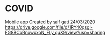 # COVID
Mobile app 
Created by saif gati 24/03/2020
https://drive.google.com/file/d/1RY40qsgl-FG8BCoRnowxxoN_FLy_guX9/view?usp=sharing
